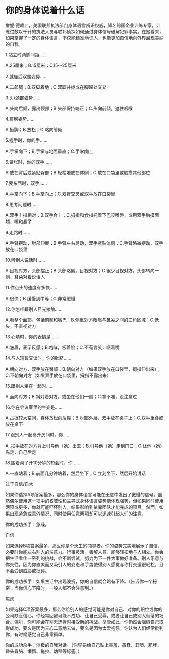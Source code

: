 # 你的身体说着什么话

詹妮·德赖弗，美国联邦执法部门身体语言辨识权威，知名跨国企业训练专家，训练过数以千计的执法人员与联邦侦探如何通过身体信号破解犯罪事实。在她看来，如果掌握了一定的身体语言，不仅能精准地识人，也能更加自信地向外界展现美妙的自我。 

1.站立时两脚间距…… 

A.25厘米；B.15厘米；C.15～25厘米 

2.就座后双腿姿势…… 

A.二郎腿；B.双脚着地；C.双脚并拢或在脚踝处交叉 

3.头/颈部姿势…… 

A.头向后倾，露出颈部；B.头部保持端正；C.头向前倾，遮住咽喉 

4.肩膀姿势…… 

A.挺胸；B.放松；C.略向前倾 

5.握手时，你的手…… 

A.手掌向下；B.手掌与地面垂直；C.手掌向上 

6.紧张时，你的双手…… 

A.放在背后或紧贴臀部；B.轻松地放在体侧；C.放在口袋里或触摸其他部位 

7.要东西时，双手…… 

A.手掌向下；B.手掌向上；C.双臂交叉或双手放在口袋里 

8.思考问题时…… 

A.双手十指相对；B.双手合十；C.拇指和食指托着下巴咬嘴唇，或用双手触摸面颊、嘴和鼻子 

9.走路时…… 

A.手臂摆动，肘部伸展；B.手臂左右晃动，双手紧贴体侧；C.手臂略微摆动，双手放在口袋里 

10.听别人说话时…… 

A.目视对方，头部摆正；B.头部略偏，目视对方；C.很少目视对方，头部转向一侧，耳朵对着说话人 

11.你点头的速度有多快…… 

A.很快；B.缓慢到中等；C.非常缓慢 

12.你怎样跟别人目光接触…… 

A.看整个面部，包括前额和嘴巴；B.侧重对方眼眉与鼻尖之间的三角区域；C.低头，不直视对方 

13.心烦时，你的表情是…… 

A.皱眉，表示反感；B.咆哮，板着脸；C.不苟言笑，噘着嘴 

14.与人短暂交谈时，你的肚脐…… 

A.朝向对方，双手放在臀部；B.朝向对方（如果双手放在口袋里，拇指伸出来）；C.不朝向对方（如果双手放在口袋里，拇指不露出来） 

15.跟别人坐在一起时…… 

A.面向对方；B.斜对着对方，或坐在他们一侧；C.拿不准，没注意过 

16.你在会议室里的坐姿是…… 

A.占据较大空间，身体放松向后靠；B.肘部外展，双手放在桌子上；C.双手重叠或放在桌下 

17.跟别人一起离开房间时，你…… 

A .把手放在对方背上引导他（她）出去；B.引导他（她）走到门口；C.让他（她）先走，自己后走 

18.围着桌子开10分钟的短会时，你…… 

A.一直站着；B.前面几分钟站着，然后坐下；C.立刻坐下，然后开始讲话 

过于自信/自大 

如果你选择A项答案最多，那么你的身体语言可能在无意中发出了傲慢的信号。虽然偶尔使用这一项中的权威性和主导式身体语言姿势能体现强势，但如果同时使用两项或更多，你就可能吓坏别人，结果影响到依靠团队才能完成的项目。然而，如果出现紧急或意外情况，同时使用任意两项却可以迅速引起人们的注意。 

你的成功杀手：急躁。 

自信 

如果选择B项答案最多，那么你是个天生的领导者。你的姿势完美地展示了自信，必要时你能左右别人的注意力。行事灵活，善解人意，能够轻松地与人相处。你会把生活看作一系列的挑战，会不断尝试，努力为下一件大事做好准备。别人乐意与你交往，因为你直爽而又吸引人的姿态和手势使得别人感觉与你打交道很轻松，且不会受到威胁或批评。 

你的成功杀手：如果生活中出现波折，你的自信就会略有下降。（告诉你一个秘密：当你信心下降时，一般人都不会注意到。） 

焦虑 

如果选择C项答案最多，那么你给别人的感觉可能是你对自己、对你的职位或你的公司缺乏信心。你经常回避可能不成功、让自己受辱，或者让自己或别人低落的场合。偶尔，你可能会在别无选择时接受新的挑战。尽管如此，你仍然会阻碍自己取得成功，要么是因为三心二意地去做，要么是因为太爱抱怨。你认为人们经常批判你，有时候感觉自己非常孤单。 

你的成功杀手：消极的自我对话。（你容易给自己贴上害羞、愚蠢、丑陋、肥胖、昏头昏脑、懒惰、拖拉、幼稚等标签。）